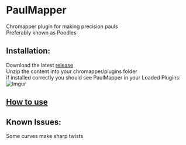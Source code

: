 # PaulMapper
Chromapper plugin for making precision pauls  
Preferably known as Poodles

## Installation:
Download the latest [release](https://github.com/DavidHulstroem/PaulMapper/releases)  
Unzip the content into your chromapper/plugins folder  
if installed correctly you should see PaulMapper in your Loaded Plugins:
![Imgur](https://imgur.com/zJSTsJU.jpg)

## [How to use](https://github.com/DavidHulstroem/PaulMapper/blob/main/howtouse.md)

## Known Issues:
Some curves make sharp twists
